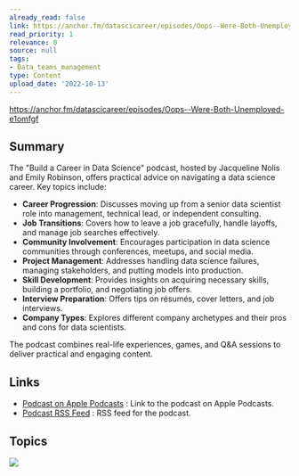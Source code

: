```yaml
---
already_read: false
link: https://anchor.fm/datascicareer/episodes/Oops--Were-Both-Unemployed-e1omfgf
read_priority: 1
relevance: 0
source: null
tags:
- Data_teams_management
type: Content
upload_date: '2022-10-13'
---
```


https://anchor.fm/datascicareer/episodes/Oops--Were-Both-Unemployed-e1omfgf
## Summary

The "Build a Career in Data Science" podcast, hosted by Jacqueline Nolis and Emily Robinson, offers practical advice on navigating a data science career. Key topics include:

- **Career Progression**: Discusses moving up from a senior data scientist role into management, technical lead, or independent consulting.
- **Job Transitions**: Covers how to leave a job gracefully, handle layoffs, and manage job searches effectively.
- **Community Involvement**: Encourages participation in data science communities through conferences, meetups, and social media.
- **Project Management**: Addresses handling data science failures, managing stakeholders, and putting models into production.
- **Skill Development**: Provides insights on acquiring necessary skills, building a portfolio, and negotiating job offers.
- **Interview Preparation**: Offers tips on résumés, cover letters, and job interviews.
- **Company Types**: Explores different company archetypes and their pros and cons for data scientists.

The podcast combines real-life experiences, games, and Q&A sessions to deliver practical and engaging content.
## Links

- [Podcast on Apple Podcasts](https://podcasts.apple.com/us/podcast/build-a-career-in-data-science/id1528899704) : Link to the podcast on Apple Podcasts.
- [Podcast RSS Feed](https://anchor.fm/s/30d7d9f0/podcast/rss) : RSS feed for the podcast.

## Topics

![](topics/Concept/Data%20Science%20Subfields)